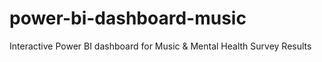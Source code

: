 # power-bi-dashboard-music
Interactive Power BI dashboard for Music &amp; Mental Health Survey Results
